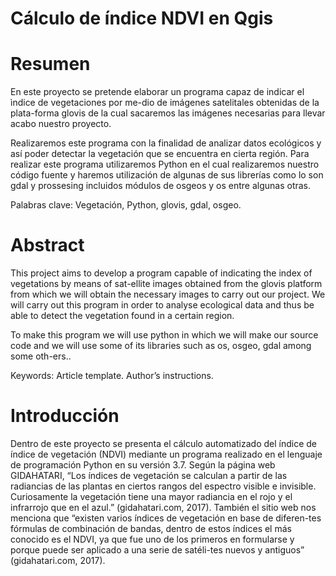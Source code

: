 # Cálculo de índice NDVI en Qgis

# Resumen

En este proyecto se pretende elaborar un programa capaz de indicar el ìndice de vegetaciones 
por me-dio de imágenes satelitales obtenidas de la plata-forma glovis de la cual sacaremos 
las imágenes necesarias para llevar acabo nuestro proyecto.

Realizaremos este programa con la finalidad de
analizar datos ecológicos y así poder detectar la
vegetación que se encuentra en cierta región. 
Para realizar este programa utilizaremos Python
en el cual realizaremos nuestro código fuente y
haremos utilización de algunas de sus librerías
como lo son gdal y prossesing incluidos módulos de osgeos y os entre algunas otras.  

Palabras clave: Vegetación, Python, glovis, gdal, 
osgeo.

# Abstract
This project aims to develop a program capable of
indicating the index of vegetations by means of sat-ellite
images obtained from the glovis platform from
which we will obtain the necessary images to carry
out our project. We will carry out this program in order to analyse ecological data and thus be able to detect the vegetation found in a certain region.

To make this program we will use python in which we
will make our source code and we will use some of its
libraries such as os, osgeo, gdal among some oth-ers..

Keywords: Article template. Author’s instructions.

# Introducción
Dentro de este proyecto se presenta el cálculo
automatizado del índice de índice de vegetación
(NDVI) mediante un programa realizado en el
lenguaje de programación Python en su versión
3.7. Según la página web GIDAHATARI, “Los
índices de vegetación se calculan a partir de las
radiancias de las plantas en ciertos rangos del
espectro visible e invisible. Curiosamente la
vegetación tiene una mayor radiancia en el rojo
y el infrarrojo que en el azul.” (gidahatari.com,
2017).
También el sitio web nos menciona que “existen
varios índices de vegetación en base de diferen-tes fórmulas de combinación de bandas, dentro
de estos índices el más conocido es el NDVI, ya
que fue uno de los primeros en formularse y
porque puede ser aplicado a una serie de satéli-tes nuevos y antiguos” (gidahatari.com,
2017).

